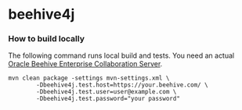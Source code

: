 beehive4j
=========

### How to build locally
The following command runs local build and tests. You need an actual [Oracle Beehive Enterprise Collaboration Server](https://www.oracle.com/technetwork/middleware/beehive/overview/index.html).

    mvn clean package -settings mvn-settings.xml \
            -Dbeehive4j.test.host=https://your.beehive.com/ \
            -Dbeehive4j.test.user=user@example.com \
            -Dbeehive4j.test.password="your password"
